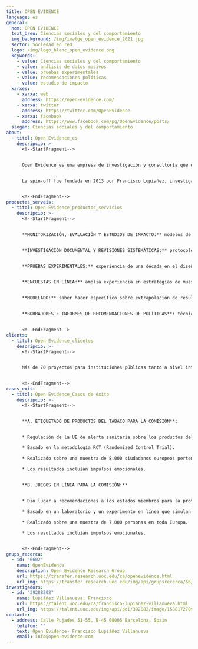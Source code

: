 ```yaml
---
title: OPEN EVIDENCE
language: es
general:
  nom: OPEN EVIDENCE
  text_breu: Ciencias sociales y del comportamiento
  img_background: /img/imatge_open_evidence_2021.jpg
  sector: Sociedad en red
  logo: /img/logo_blanc_open_evidence.png
  keywords:
    - value: Ciencias sociales y del comportamiento
    - value: análisis de datos masivos
    - value: pruebas experimentales
    - value: recomendaciones políticas
    - value: estudio de impacto
  xarxes:
    - xarxa: web
      address: https://open-evidence.com/
    - xarxa: twitter
      address: https://twitter.com/OpenEvidence
    - xarxa: facebook
      address: https://www.facebook.com/pg/OpenEvidence/posts/
  slogan: Ciencias sociales y del comportamiento
about:
  - titol: Open Evidence_es
    descripcio: >-
      <!--StartFragment-->


      Open Evidence es una empresa de investigación y consultoría que diseña y desarrolla estudios sobre ciencias sociales y del comportamiento y análisis de datos masivos. Open Evidence tiene como objetivo mejorar el impacto social y económico de las políticas públicas o el rendimiento operativo en las empresas privadas. 


      La spin-off fue fundada en 2013 por Francisco Lupiañez, investigador del grupo Open Evidence, a partir de su saber hacer y la investigación líder en el ámbito de la comprensión y predicción del comportamiento humano, que a menudo presenta varios sesgos, e incluso puede ser irracional. En este momento, la spin-off ha contribuido con pruebas reales a decenas de proyectos a gran escala liderados por distintos organismos públicos, incluida la Comisión Europea.


      <!--EndFragment-->
productes_serveis:
  - titol: Open Evidence_productos_servicios
    descripcio: >-
      <!--StartFragment-->


      **MONITORIZACIÓN, EVALUACIÓN Y ESTUDIOS DE IMPACTO:** modelos de flujo lógico internos que abordan los problemas relacionándolos con sus causas subyacentes y calculan el efecto de una serie de opciones. 


      **INVESTIGACIÓN DOCUMENTAL Y REVISIONES SISTEMÁTICAS:** protocolos de investigación científica, incluidas las palabras clave y la selección de bases de datos, a partir de conocimiento de última generación en varios temas. 


      **PRUEBAS EXPERIMENTALES:** experiencia de una década en el diseño y la realización de experimentos para comprender y predecir el comportamiento humano. 


      **ENCUESTAS EN LÍNEA:** amplia experiencia en estrategias de muestreo y cuestionarios que aplican psicología social y cognitiva y experiencia estadística. 


      **MODELADO:** saber hacer específico sobre extrapolación de resultados a escala macro para calcular el efecto neto de las acciones sobre la empresa, la economía y la sociedad, incluidos los escenarios empresariales y el análisis de casos. 


      **BORRADORES E INFORMES DE RECOMENDACIONES DE POLÍTICAS**: técnicas específicas de visualización, análisis multicriterio, análisis de deficiencias, revisiones de políticas y consultas abiertas.


      <!--EndFragment-->
clients:
  - titol: Open Evidence_clientes
    descripcio: >-
      <!--StartFragment-->


      Más de 70 proyectos para instituciones públicas tanto a nivel internacional como nacional, por ejemplo: la Comisión Europea, el Parlamento Europeo, varias agencias europeas (EIGE, CHAFEA)


      <!--EndFragment-->
casos_exit:
  - titol: Open Evidence_Casos de éxito
    descripcio: >-
      <!--StartFragment-->


      **A. ETIQUETADO DE PRODUCTOS DEL TABACO PARA LA COMISIÓN**: 


      * Regulación de la UE de alerta sanitaria sobre los productos del tabaco implementada según nuestro proyecto. 

      * Basado en la metodología RCT (Randomized Control Trial). 

      * Realizado sobre una muestra de 8.000 ciudadanos europeos pertenecientes a 10 estados miembros. 

      * Los resultados incluían impulsos emocionales. 


      **B. JUEGOS EN LÍNEA PARA LA COMISIÓN:** 


      * Dio lugar a recomendaciones a los estados miembros para la protección de los consumidores de servicios de apuestas en línea. 

      * Basado en un laboratorio y un experimento en línea que simulan una plataforma de apuestas en línea. 

      * Realizado sobre una muestra de 7.000 personas en toda Europa. 

      * Los resultados incluían impulsos emocionales.


      <!--EndFragment-->
grups_recerca:
  - id: "6602"
    name: OpenEvidence
    description: Open Evidence Research Group
    url: https://transfer.research.uoc.edu/ca/openevidence.html
    url_img: https://transfer.research.uoc.edu/img/api/grupsrecerca/66/image/1594111453905
investigadors:
  - id: "39288202"
    name: Lupiáñez Villanueva, Francisco
    url: https://talent.uoc.edu/ca/francisco-lupianez-villanueva.html
    url_img: https://talent.uoc.edu/img/api/pdi/392882/image/1588172709040
contacte:
  - address: Calle Pujades 51-55, B-45 08005 Barcelona, Spain
    telefon: ""
    text: Open Evidence- Francisco Lupiáñez Villanueva
    email: info@open-evidence.com
---
```

